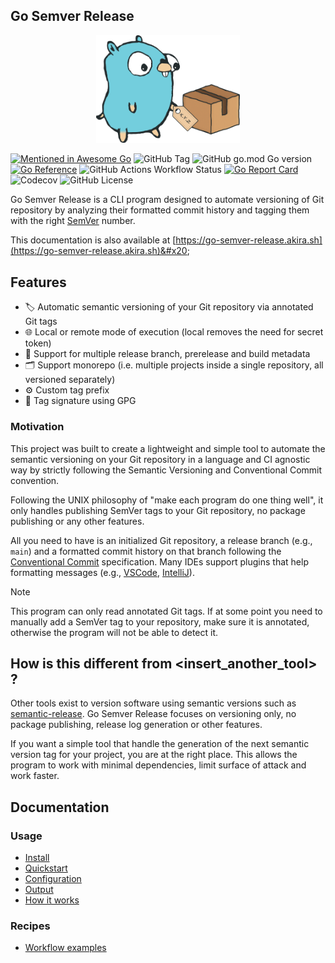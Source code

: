 ## Go Semver Release

<p align="center">
  <img src=".gitbook/assets/gop.png" alt="Go Semver Release Logo" width="230">
</p>

[![Mentioned in Awesome Go](https://awesome.re/mentioned-badge.svg)](https://github.com/avelino/awesome-go) ![GitHub Tag](https://img.shields.io/github/v/tag/s0ders/go-semver-release?label=Version\&color=bb33ff) ![GitHub go.mod Go version](https://img.shields.io/github/go-mod/go-version/s0ders/go-semver-release) [![Go Reference](https://pkg.go.dev/badge/github.com/s0ders/go-semver-release.svg)](https://pkg.go.dev/github.com/s0ders/go-semver-release/v5) ![GitHub Actions Workflow Status](https://img.shields.io/github/actions/workflow/status/s0ders/go-semver-release/main.yaml?label=CI) [![Go Report Card](https://goreportcard.com/badge/github.com/s0ders/go-semver-release/v2)](https://goreportcard.com/report/github.com/s0ders/go-semver-release/v5) ![Codecov](https://img.shields.io/codecov/c/github/s0ders/go-semver-release?label=Coverage) ![GitHub License](https://img.shields.io/github/license/s0ders/go-semver-release?label=License)

Go Semver Release is a CLI program designed to automate versioning of Git repository by analyzing their formatted commit history and tagging them with the right [SemVer](https://semver.org/spec/v2.0.0.html) number.

This documentation is also available at [https://go-semver-release.akira.sh](https://go-semver-release.akira.sh)&#x20;

## Features

* 🏷️ Automatic semantic versioning of your Git repository via annotated Git tags
* 🌐 Local or remote mode of execution (local removes the need for secret token)
* 🌴 Support for multiple release branch, prerelease and build metadata
* 🗂️ Support monorepo (i.e. multiple projects inside a single repository, all versioned separately)
* ⚙️ Custom tag prefix
* 📝 Tag signature using GPG

### Motivation

This project was built to create a lightweight and simple tool to automate the semantic versioning on your Git repository in a language and CI agnostic way by strictly following the Semantic Versioning and Conventional Commit convention.

Following the UNIX philosophy of "make each program do one thing well", it only handles publishing SemVer tags to your Git repository, no package publishing or any other features.

All you need to have is an initialized Git repository, a release branch (e.g., `main`) and a formatted commit history on that branch following the [Conventional Commit](https://www.conventionalcommits.org/en/v1.0.0/) specification. Many IDEs support plugins that help formatting messages (e.g., [VSCode](https://marketplace.visualstudio.com/items?itemName=vivaxy.vscode-conventional-commits), [IntelliJ](https://plugins.jetbrains.com/plugin/13389-conventional-commit)).

> [!NOTE]
> This program can only read annotated Git tags. If at some point you need to manually add a SemVer tag to your repository, make sure it is annotated, otherwise the program will not be able to detect it.

## How is this different from \<insert\_another\_tool> ?

Other tools exist to version software using semantic versions such as [semantic-release](https://github.com/semantic-release/semantic-release). Go Semver Release focuses on versioning only, no package publishing, release log generation or other features.

If you want a simple tool that handle the generation of the next semantic version tag for your project, you are at the right place. This allows the program to work with minimal dependencies, limit surface of attack and work faster.

## Documentation

### Usage

* [Install](usage/install.md)
* [Quickstart](usage/quickstart.md)
* [Configuration](usage/configuration.md)
* [Output](usage/output.md)
* [How it works](usage/how-it-works.md)

### Recipes

* [Workflow examples](recipes/workflow-examples.md)
